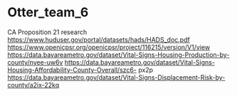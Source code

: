 # Otter_team_6
CA Proposition 21 research
https://www.huduser.gov/portal/datasets/hads/HADS_doc.pdf
https://www.openicpsr.org/openicpsr/project/116215/version/V1/view
https://data.bayareametro.gov/dataset/Vital-Signs-Housing-Production-by-county/nyee-uw6v
https://data.bayareametro.gov/dataset/Vital-Signs-Housing-Affordability-County-Overall/szc6-
px2p
https://data.bayareametro.gov/dataset/Vital-Signs-Displacement-Risk-by-county/a2ix-22kq
